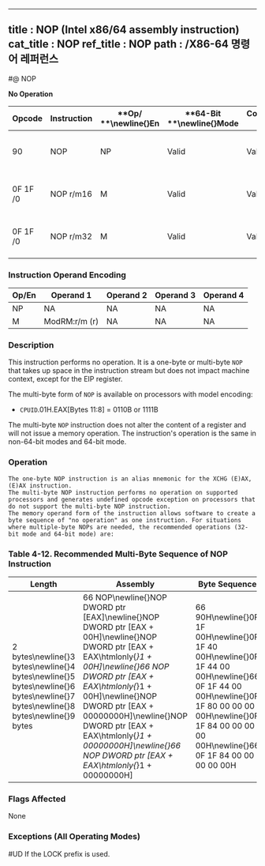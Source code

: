 ----------------------------
title : NOP (Intel x86/64 assembly instruction)
cat_title : NOP
ref_title : NOP
path : /X86-64 명령어 레퍼런스
----------------------------
#@ NOP

**No Operation**

|**Opcode**|**Instruction**|**Op/ **\newline{}**En**|**64-Bit **\newline{}**Mode**|**Compat/**\newline{}**Leg Mode**|**Description**|
|----------|---------------|------------------------|-----------------------------|---------------------------------|---------------|
|90|NOP|NP|Valid|Valid|One byte no-operation instruction.|
|0F 1F /0|NOP r/m16|M|Valid|Valid|Multi-byte no-operation instruction.|
|0F 1F /0|NOP r/m32|M|Valid|Valid|Multi-byte no-operation instruction.|
### Instruction Operand Encoding


|Op/En|Operand 1|Operand 2|Operand 3|Operand 4|
|-----|---------|---------|---------|---------|
|NP|NA|NA|NA|NA|
|M|ModRM:r/m (r)|NA|NA|NA|
### Description


This instruction performs no operation. It is a one-byte or multi-byte `NOP` that takes up space in the instruction stream but does not impact machine context, except for the EIP register.

The multi-byte form of `NOP` is available on processors with model encoding:

*  `CPUID`.01H.EAX[Bytes 11:8] = 0110B or 1111B

The multi-byte `NOP` instruction does not alter the content of a register and will not issue a memory operation. The instruction's operation is the same in non-64-bit modes and 64-bit mode.


### Operation

```info-verb
The one-byte NOP instruction is an alias mnemonic for the XCHG (E)AX, (E)AX instruction.
The multi-byte NOP instruction performs no operation on supported processors and generates undefined opcode exception on processors that do not support the multi-byte NOP instruction.
The memory operand form of the instruction allows software to create a byte sequence of "no operation" as one instruction. For situations where multiple-byte NOPs are needed, the recommended operations (32-bit mode and 64-bit mode) are: 
```
### Table 4-12.  Recommended Multi-Byte Sequence of NOP Instruction


|**Length**|**Assembly**|**Byte Sequence**|
|----------|------------|-----------------|
|2 bytes\newline{}3 bytes\newline{}4 bytes\newline{}5 bytes\newline{}6 bytes\newline{}7 bytes\newline{}8 bytes\newline{}9 bytes|66 NOP\newline{}NOP DWORD ptr [EAX]\newline{}NOP DWORD ptr [EAX + 00H]\newline{}NOP DWORD ptr [EAX + EAX\htmlonly{*}1 + 00H]\newline{}66 NOP DWORD ptr [EAX + EAX\htmlonly{*}1 + 00H]\newline{}NOP DWORD ptr [EAX + 00000000H]\newline{}NOP DWORD ptr [EAX + EAX\htmlonly{*}1 + 00000000H]\newline{}66 NOP DWORD ptr [EAX + EAX\htmlonly{*}1 + 00000000H]|66 90H\newline{}0F 1F 00H\newline{}0F 1F 40 00H\newline{}0F 1F 44 00 00H\newline{}66 0F 1F 44 00 00H\newline{}0F 1F 80 00 00 00 00H\newline{}0F 1F 84 00 00 00 00 00H\newline{}66 0F 1F 84 00 00 00 00 00H|
### Flags Affected


None

### Exceptions (All Operating Modes)


#UD  If the LOCK prefix is used.

